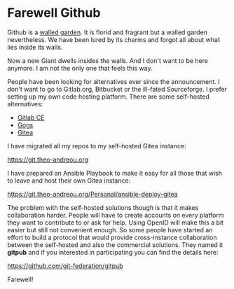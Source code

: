 # Farewell Github

Github is a [walled garden](https://en.wikipedia.org/wiki/Closed_platform). It is florid and fragrant but a walled garden nevertheless. We have been lured by its charms and forgot all about what lies inside its walls.

Now a new Giant dwells insides the walls. And I don't want to be here anymore. I am not the only one that feels this way.

People have been looking for alternatives ever since the announcement. I don't want to go to Gitlab.org, Bitbucket or the ill-fated Sourceforge. I prefer setting up my own code hosting platform. There are some self-hosted alternatives:

* [Gitlab CE](https://gitlab.com/gitlab-org/gitlab-ce)
* [Gogs](https://gogs.io/)
* [Gitea](https://gitea.io)

I have migrated all my repos to my self-hosted Gitea instance:

https://git.theo-andreou.org

I have prepared an Ansible Playbook to make it easy for all those that wish to leave and host their own Gitea instance:

https://git.theo-andreou.org/Personal/ansible-deploy-gitea

The problem with the self-hosted solutions though is that it makes collaboration harder. People will have to create accounts on every platform they want to contribute to or ask for help. Using OpenID will make this a bit easier but still not convenient enough. So some people have started an effort to build a protocol that would provide cross-instance collaboration between the self-hosted and also the commercial solutions. They named it **gitpub** and if you interested in participating you can find the details here:

https://github.com/git-federation/gitpub

Farewell!
